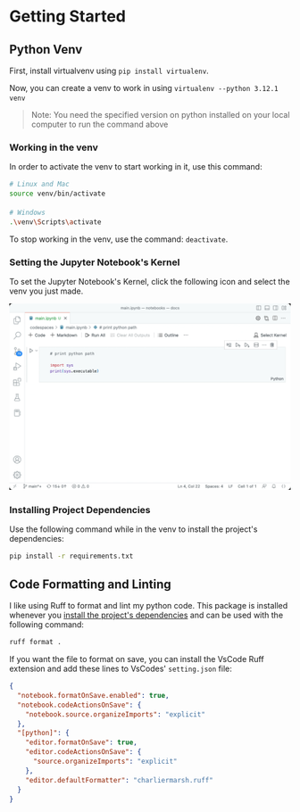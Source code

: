 # Getting Started

## Python Venv

First, install virtualvenv using `pip install virtualenv`.

Now, you can create a venv to work in using `virtualenv --python 3.12.1 venv`

> Note: You need the specified version on python installed on your local computer to run the command above

### Working in the venv

In order to activate the venv to start working in it, use this command:

```bash
# Linux and Mac
source venv/bin/activate

# Windows
.\venv\Scripts\activate
```

To stop working in the venv, use the command: `deactivate`.

### Setting the Jupyter Notebook's Kernel

To set the Jupyter Notebook's Kernel, click the following icon and select the venv you just made.

<img src="static/noterbook-kernel-picker.gif" width="600" />

### Installing Project Dependencies

Use the following command while in the venv to install the project's dependencies:

```bash
pip install -r requirements.txt
```

## Code Formatting and Linting

I like using Ruff to format and lint my python code. This package is installed whenever you [install the project's dependencies](#installing-project-dependencies) and can be used with the following command:

```bash
ruff format .
```

If you want the file to format on save, you can install the VsCode Ruff extension and add these lines to VsCodes' `setting.json` file:

```json
{
  "notebook.formatOnSave.enabled": true,
  "notebook.codeActionsOnSave": {
    "notebook.source.organizeImports": "explicit"
  },
  "[python]": {
    "editor.formatOnSave": true,
    "editor.codeActionsOnSave": {
      "source.organizeImports": "explicit"
    },
    "editor.defaultFormatter": "charliermarsh.ruff"
  }
}
```
